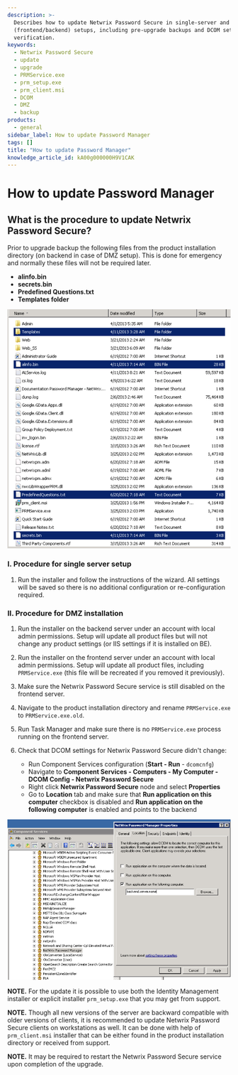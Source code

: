 ```yaml
---
description: >-
  Describes how to update Netwrix Password Secure in single-server and DMZ
  (frontend/backend) setups, including pre-upgrade backups and DCOM settings
  verification.
keywords:
  - Netwrix Password Secure
  - update
  - upgrade
  - PRMService.exe
  - prm_setup.exe
  - prm_client.msi
  - DCOM
  - DMZ
  - backup
products:
  - general
sidebar_label: How to update Password Manager
tags: []
title: "How to update Password Manager"
knowledge_article_id: kA00g000000H9V1CAK
---
```


# How to update Password Manager

## What is the procedure to update Netwrix Password Secure?

Prior to upgrade backup the following files from the product installation directory (on backend in case of DMZ setup). This is done for emergency and normally these files will not be required later.

- **alinfo.bin**
- **secrets.bin**
- **Predefined Questions.txt**
- **Templates folder**

![User-added image](./images/ka04u00000116Oz_0EM7000000054kp.png)

### I. Procedure for single server setup

1. Run the installer and follow the instructions of the wizard. All settings will be saved so there is no additional configuration or re-configuration required.

### II. Procedure for DMZ installation

1. Run the installer on the backend server under an account with local admin permissions. Setup will update all product files but will not change any product settings (or IIS settings if it is installed on BE).
2. Run the installer on the frontend server under an account with local admin permissions. Setup will update all product files, including `PRMService.exe` (this file will be recreated if you removed it previously).
3. Make sure the Netwrix Password Secure service is still disabled on the frontend server.
4. Navigate to the product installation directory and rename `PRMService.exe` to `PRMService.exe.old`.
5. Run Task Manager and make sure there is no `PRMService.exe` process running on the frontend server.
6. Check that DCOM settings for Netwrix Password Secure didn't change:

   - Run Component Services configuration (**Start - Run** - `dcomcnfg`)
   - Navigate to **Component Services - Computers - My Computer - DCOM Config - Netwrix Password Secure**
   - Right click **Netwrix Password Secure** node and select **Properties**
   - Go to **Location** tab and make sure that **Run application on this computer** checkbox is disabled and **Run application on the following computer** is enabled and points to the backend

![User-added image](./images/ka04u00000116Oz_0EM7000000056MB.png)

**NOTE.** For the update it is possible to use both the Identity Management installer or explicit installer `prm_setup.exe` that you may get from support.

**NOTE.** Though all new versions of the server are backward compatible with older versions of clients, it is recommended to update Netwrix Password Secure clients on workstations as well. It can be done with help of `prm_client.msi` installer that can be either found in the product installation directory or received from support.

**NOTE.** It may be required to restart the Netwrix Password Secure service upon completion of the upgrade.

